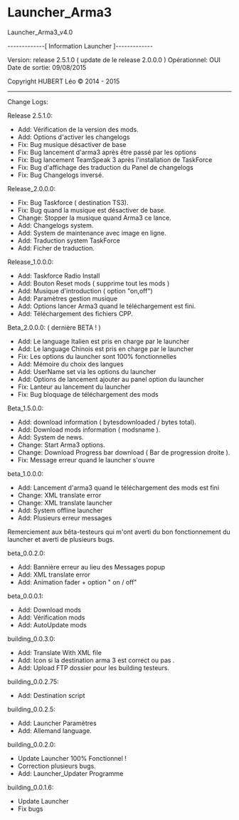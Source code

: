# Launcher_Arma3
Launcher_Arma3_v4.0

-------------[ Information Launcher ]-------------

Version: release 2.5.1.0 ( update de le release 2.0.0.0 )
Opérationnel: OUI
Date de sortie: 09/08/2015

Copyright HUBERT Léo © 2014 - 2015

--------------------------------------------------


Change Logs:

Release 2.5.1.0:
- Add: Vérification de la version des mods.
- Add: Options d'activer les changelogs
- Fix: Bug musique désactiver de base
- Fix: Bug lancement d'arma3 après être passé par les options
- Fix: Bug lancement TeamSpeak 3 après l'installation de TaskForce
- Fix: Bug d'affichage des traduction du Panel de changelogs
- Fix: Bug Changelogs inversé.

Release_2.0.0.0:
- Fix: Bug Taskforce ( destination TS3).
- Fix: Bug quand la musique est désactiver de base.
- Change: Stopper la musique quand Arma3 ce lance.
- Add: Changelogs system.
- Add: System de maintenance avec image en ligne.
- Add: Traduction system TaskForce
- Add: Ficher de traduction.

Release_1.0.0.0:
- Add: Taskforce Radio Install
- Add: Bouton Reset mods ( supprime tout les mods )
- Add: Musique d'introduction ( option "on,off")
- Add: Paramètres gestion musique
- Add: Options lancer Arma3 quand le téléchargement est fini.
- Add: Téléchargement des fichiers CPP.

Beta_2.0.0.0:
( dernière BETA ! )
- Add: Le language Italien est pris en charge par le launcher
- Add: Le language Chinois est pris en charge par le launcher
- Fix: Les options du launcher sont 100% fonctionnelles
- Add: Mémoire du choix des langues
- Add: UserName set via les options du launcher
- Add: Options de lancement ajouter au panel option du launcher
- Fix: Lanteur au lancement du launcher
- Fix: Bug bloquage de téléchargement des mods

Beta_1.5.0.0:
- Add: download information ( bytesdownloaded / bytes total).
- Add: Download mods information ( modsname ).
- Add: System de news.
- Change: Start Arma3 options.
- Change: Download Progress bar download ( Bar de progression droite ).
- Fix: Message erreur quand le launcher s'ouvre

beta_1.0.0.0:
- Add: Lancement d'arma3 quand le téléchargement des mods est fini
- Change: XML translate error
- Change: XML translate launcher
- Add: System offline launcher
- Add: Plusieurs erreur messages

Remerciement aux bêta-testeurs qui m'ont averti du bon
fonctionnement du launcher et averti de plusieurs bugs.

beta_0.0.2.0:
- Add: Bannière erreur au lieu des Messages popup 
- Add: XML translate error
- Add: Animation fader + option " on / off"

beta_0.0.0.1:
- Add: Download mods
- Add: Vérification mods
- Add: AutoUpdate mods

building_0.0.3.0:
- Add: Translate With XML file
- Add: Icon si la destination arma 3 est correct ou pas .
- Add: Upload FTP dossier pour les building testeurs.

building_0.0.2.75:
- Add: Destination script

building_0.0.2.5:
- Add: Launcher Paramètres
- Add: Allemand language.

building_0.0.2.0:
- Update Launcher 100% Fonctionnel !
- Correction plusieurs bugs.
- Add: Launcher_Updater Programme 

building_0.0.1.6:

+ Update Launcher
+ Fix bugs

